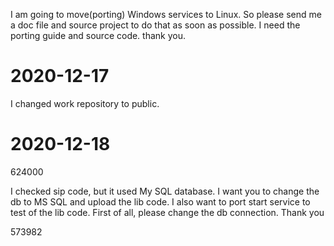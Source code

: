
I am going to move(porting) Windows services to Linux. So please send me a doc file and source project to do that as soon as possible.
I need the porting guide and source code. thank you.


# 2020-12-17
I changed work repository to public.

# 2020-12-18
624000

I checked sip code, but it used My SQL database. 
I want you to change the db to MS SQL and upload the lib code.
I also want to port start service to test of the lib code. First of all, please change the db connection.
Thank you

  573982

